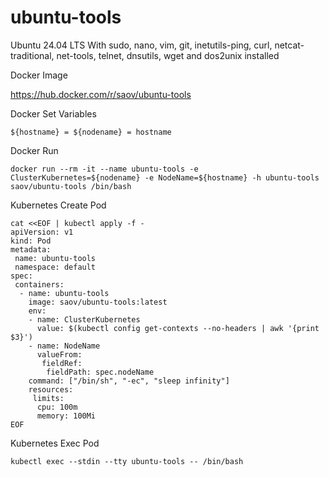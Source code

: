 # ubuntu-tools
Ubuntu 24.04 LTS With sudo, nano, vim, git, inetutils-ping, curl, netcat-traditional, net-tools, telnet, dnsutils, wget and dos2unix installed

Docker Image

https://hub.docker.com/r/saov/ubuntu-tools

Docker Set Variables
```
${hostname} = ${nodename} = hostname
```

Docker Run
```
docker run --rm -it --name ubuntu-tools -e ClusterKubernetes=${nodename} -e NodeName=${hostname} -h ubuntu-tools saov/ubuntu-tools /bin/bash
```

Kubernetes Create Pod
```
cat <<EOF | kubectl apply -f -
apiVersion: v1
kind: Pod
metadata:
 name: ubuntu-tools
 namespace: default
spec:
 containers:
  - name: ubuntu-tools
    image: saov/ubuntu-tools:latest
    env:
    - name: ClusterKubernetes
      value: $(kubectl config get-contexts --no-headers | awk '{print $3}')
    - name: NodeName
      valueFrom:
       fieldRef:
        fieldPath: spec.nodeName
    command: ["/bin/sh", "-ec", "sleep infinity"]
    resources:
     limits:
      cpu: 100m
      memory: 100Mi
EOF
```

Kubernetes Exec Pod
```
kubectl exec --stdin --tty ubuntu-tools -- /bin/bash
```
